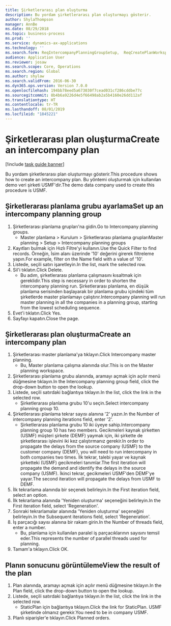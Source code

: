 ```yaml
---
title: Şirketlerarası plan oluşturma
description: Bu yordam şirketlerarası plan oluşturmayı gösterir.
author: ShylaThompson
manager: AnnBe
ms.date: 08/29/2018
ms.topic: business-process
ms.prod: ''
ms.service: dynamics-ax-applications
ms.technology: ''
ms.search.form: ReqIntercompanyPlanningGroupSetup,  ReqCreatePlanWorkspace
audience: Application User
ms.reviewer: josaw
ms.search.scope: Core, Operations
ms.search.region: Global
ms.author: shylaw
ms.search.validFrom: 2016-06-30
ms.dyn365.ops.version: Version 7.0.0
ms.openlocfilehash: 194bb78eed5a673030f7cead031cf286cddbe77c
ms.sourcegitcommit: 8b4b6a9226d4e5f66498ab2a5b4160e26dd112af
ms.translationtype: HT
ms.contentlocale: tr-TR
ms.lasthandoff: 08/01/2019
ms.locfileid: "1845221"
---
```

# <a name="create-an-intercompany-plan"></a><span data-ttu-id="79671-103">Şirketlerarası plan oluşturma</span><span class="sxs-lookup"><span data-stu-id="79671-103">Create an intercompany plan</span></span>

[!include [task guide banner](../../includes/task-guide-banner.md)]

<span data-ttu-id="79671-104">Bu yordam şirketlerarası plan oluşturmayı gösterir.</span><span class="sxs-lookup"><span data-stu-id="79671-104">This procedure shows how to create an intercompany plan.</span></span> <span data-ttu-id="79671-105">Bu yöntemi oluşturmak için kullanılan demo veri şirketi USMF'dir.</span><span class="sxs-lookup"><span data-stu-id="79671-105">The demo data company used to create this procedure is USMF.</span></span>


## <a name="set-up-an-intercompany-planning-group"></a><span data-ttu-id="79671-106">Şirketlerarası planlama grubu ayarlama</span><span class="sxs-lookup"><span data-stu-id="79671-106">Set up an intercompany planning group</span></span> 
1. <span data-ttu-id="79671-107">Şirketlerarası planlama grupları'na gidin.</span><span class="sxs-lookup"><span data-stu-id="79671-107">Go to Intercompany planning groups.</span></span>
    * <span data-ttu-id="79671-108">Master planlama > Kurulum > Şirketlerarası planlama grupları</span><span class="sxs-lookup"><span data-stu-id="79671-108">Master planning > Setup > Intercompany planning groups</span></span>  
2. <span data-ttu-id="79671-109">Kayıtları bulmak için Hızlı Filtre'yi kullanın.</span><span class="sxs-lookup"><span data-stu-id="79671-109">Use the Quick Filter to find records.</span></span> <span data-ttu-id="79671-110">Örneğin, İsim alanı üzerinde '10' değerini girerek filtreleme yapın.</span><span class="sxs-lookup"><span data-stu-id="79671-110">For example, filter on the Name field with a value of '10'.</span></span>
3. <span data-ttu-id="79671-111">Listede, seçili satırı işaretleyin.</span><span class="sxs-lookup"><span data-stu-id="79671-111">In the list, mark the selected row.</span></span>
4. <span data-ttu-id="79671-112">Sil'i tıklatın.</span><span class="sxs-lookup"><span data-stu-id="79671-112">Click Delete.</span></span>
    * <span data-ttu-id="79671-113">Bu adım, şirketlerarası planlama çalışmasını kısaltmak için gereklidir.</span><span class="sxs-lookup"><span data-stu-id="79671-113">This step is necessary in order to shorten the intercompany planning run.</span></span>   <span data-ttu-id="79671-114">Şirketlerarası planlama, en düşük planlama serisinden başlayarak bir planlama grubu içindeki tüm şirketlerde master planlamayı çalıştırır.</span><span class="sxs-lookup"><span data-stu-id="79671-114">Intercompany planning will run master planning in all the companies in a planning group, starting from the lowest scheduling sequence.</span></span>  
5. <span data-ttu-id="79671-115">Evet'i tıklatın.</span><span class="sxs-lookup"><span data-stu-id="79671-115">Click Yes.</span></span>
6. <span data-ttu-id="79671-116">Sayfayı kapatın.</span><span class="sxs-lookup"><span data-stu-id="79671-116">Close the page.</span></span>

## <a name="create-an-intercompany-plan"></a><span data-ttu-id="79671-117">Şirketlerarası plan oluşturma</span><span class="sxs-lookup"><span data-stu-id="79671-117">Create an intercompany plan</span></span>
1. <span data-ttu-id="79671-118">Şirketlerarası master planlama'ya tıklayın.</span><span class="sxs-lookup"><span data-stu-id="79671-118">Click Intercompany master planning.</span></span>
    * <span data-ttu-id="79671-119">Bu, Master planlama çalışma alanında olur.</span><span class="sxs-lookup"><span data-stu-id="79671-119">This is on the Master planning workspace.</span></span>  
2. <span data-ttu-id="79671-120">Şirketlerarası planlama grubu alanında, aramayı açmak için açılır menü düğmesine tıklayın.</span><span class="sxs-lookup"><span data-stu-id="79671-120">In the Intercompany planning group field, click the drop-down button to open the lookup.</span></span>
3. <span data-ttu-id="79671-121">Listede, seçili satırdaki bağlantıya tıklayın.</span><span class="sxs-lookup"><span data-stu-id="79671-121">In the list, click the link in the selected row.</span></span>
    * <span data-ttu-id="79671-122">Şirketlerarası planlama grubu 10'u seçin.</span><span class="sxs-lookup"><span data-stu-id="79671-122">Select intercompany planning group 10.</span></span>  
4. <span data-ttu-id="79671-123">Şirketlerarası planlama tekrar sayısı alanına '2' yazın.</span><span class="sxs-lookup"><span data-stu-id="79671-123">In the Number of intercompany planning iterations field, enter '2'.</span></span>
    * <span data-ttu-id="79671-124">Şirketlerarası planlama grubu 10 iki üyeye sahip.</span><span class="sxs-lookup"><span data-stu-id="79671-124">Intercompany planning group 10 has two members.</span></span> <span data-ttu-id="79671-125">Gecikmeleri kaynak şirketten (USMF) müşteri şirkete (DEMF) yaymak için, iki şirkette de şirketlerarası işlevini iki kez çalıştırmanız gerekir.</span><span class="sxs-lookup"><span data-stu-id="79671-125">In order to propagate the delays from the source company (USMF) to the customer company (DEMF), you will need to run intercompany in both companies two times.</span></span> <span data-ttu-id="79671-126">İlk tekrar, talebi yayar ve kaynak şirketteki (USMF) gecikmeleri tanımlar.</span><span class="sxs-lookup"><span data-stu-id="79671-126">The first iteration will propagate the demand and identify the delays in the source company (USMF).</span></span> <span data-ttu-id="79671-127">İkinci tekrar, gecikmeleri USMF'den DEMF'ye yayar.</span><span class="sxs-lookup"><span data-stu-id="79671-127">The second iteration will propagate the delays from USMF to DEMF.</span></span>  
5. <span data-ttu-id="79671-128">İlk tekrarlama alanında bir seçenek belirleyin.</span><span class="sxs-lookup"><span data-stu-id="79671-128">In the First iteration field, select an option.</span></span>
6. <span data-ttu-id="79671-129">İlk tekrarlama alanında 'Yeniden oluşturma' seçeneğini belirleyin.</span><span class="sxs-lookup"><span data-stu-id="79671-129">In the First iteration field, select 'Regeneration'.</span></span>
7. <span data-ttu-id="79671-130">Sonraki tekrarlamalar alanında 'Yeniden oluşturma' seçeneğini belirleyin.</span><span class="sxs-lookup"><span data-stu-id="79671-130">In the Subsequent iterations field, select 'Regeneration'.</span></span>
8. <span data-ttu-id="79671-131">İş parçacığı sayısı alanına bir rakam girin.</span><span class="sxs-lookup"><span data-stu-id="79671-131">In the Number of threads field, enter a number.</span></span>
    * <span data-ttu-id="79671-132">Bu, planlama için kullanılan paralel iş parçacıklarının sayısını temsil eder.</span><span class="sxs-lookup"><span data-stu-id="79671-132">This represents the number of parallel threads used for planning.</span></span>  
9. <span data-ttu-id="79671-133">Tamam'a tıklayın.</span><span class="sxs-lookup"><span data-stu-id="79671-133">Click OK.</span></span>

## <a name="view-the-result-of-the-plan"></a><span data-ttu-id="79671-134">Planın sonucunu görüntüleme</span><span class="sxs-lookup"><span data-stu-id="79671-134">View the result of the plan</span></span>
1. <span data-ttu-id="79671-135">Plan alanında, aramayı açmak için açılır menü düğmesine tıklayın.</span><span class="sxs-lookup"><span data-stu-id="79671-135">In the Plan field, click the drop-down button to open the lookup.</span></span>
2. <span data-ttu-id="79671-136">Listede, seçili satırdaki bağlantıya tıklayın.</span><span class="sxs-lookup"><span data-stu-id="79671-136">In the list, click the link in the selected row.</span></span>
    * <span data-ttu-id="79671-137">StaticPlan için bağlantıya tıklayın.</span><span class="sxs-lookup"><span data-stu-id="79671-137">Click the link for StaticPlan.</span></span> <span data-ttu-id="79671-138">USMF şirketinde olmanız gerekir.</span><span class="sxs-lookup"><span data-stu-id="79671-138">You need to be in company USMF.</span></span>  
3. <span data-ttu-id="79671-139">Planlı siparişler'e tıklayın.</span><span class="sxs-lookup"><span data-stu-id="79671-139">Click Planned orders.</span></span>


